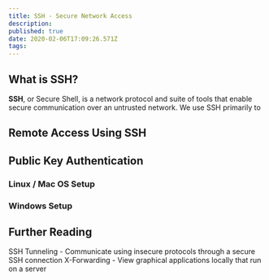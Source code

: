 ```yaml
---
title: SSH - Secure Network Access
description: 
published: true
date: 2020-02-06T17:09:26.571Z
tags: 
---
```


## What is SSH?

**SSH**, or Secure Shell, is a network protocol and suite of tools that enable secure communication over an untrusted network. We use SSH primarily to 

## Remote Access Using SSH

## Public Key Authentication

### Linux / Mac OS Setup

### Windows Setup

## Further Reading


SSH Tunneling - Communicate using insecure protocols through a secure SSH connection
X-Forwarding - View graphical applications locally that run on a server
